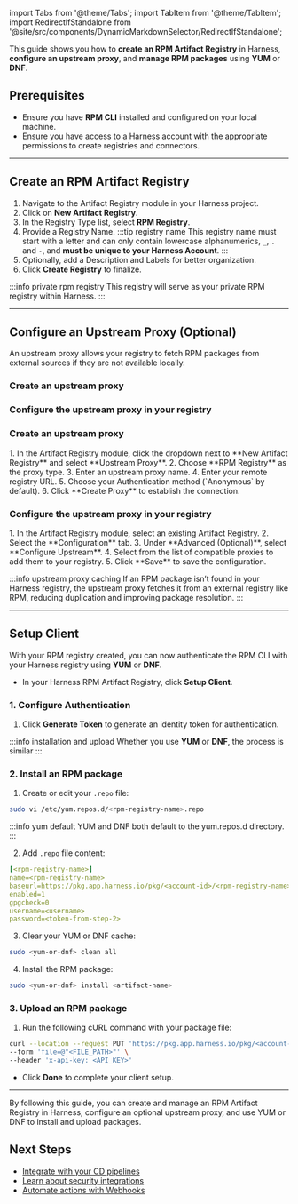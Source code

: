 import Tabs from '@theme/Tabs';
import TabItem from '@theme/TabItem';
import RedirectIfStandalone from '@site/src/components/DynamicMarkdownSelector/RedirectIfStandalone';

<RedirectIfStandalone label="RPM" targetPage="/docs/artifact-registry/supported-formats" />

This guide shows you how to **create an RPM Artifact Registry** in Harness, **configure an upstream proxy**, and **manage RPM packages** using **YUM** or **DNF**.

## Prerequisites
- Ensure you have **RPM CLI** installed and configured on your local machine.
- Ensure you have access to a Harness account with the appropriate permissions to create registries and connectors.

---
## Create an RPM Artifact Registry
<Tabs>
<TabItem value="create-registry-interactive" label="Interactive Guide">
<DocVideo src="https://app.tango.us/app/embed/61c5aaba-25bc-446d-b87e-f6f344521022?skipCover=false&defaultListView=false&skipBranding=false&makeViewOnly=true&hideAuthorAndDetails=true" title="Create RPM Artifact Registry in Harness" />
</TabItem>
<TabItem value="create-registry-step-by-step" label="Step-by-Step">

1. Navigate to the Artifact Registry module in your Harness project.
2. Click on **New Artifact Registry**.
3. In the Registry Type list, select **RPM Registry**.
4. Provide a Registry Name.
    :::tip registry name
    This registry name must start with a letter and can only contain lowercase alphanumerics, `_`, `.` and `-`, and **must be unique to your Harness Account**.
    :::
5. Optionally, add a Description and Labels for better organization.
6. Click **Create Registry** to finalize.
</TabItem>
</Tabs>

:::info private rpm registry
This registry will serve as your private RPM registry within Harness.
:::

---
## Configure an Upstream Proxy (Optional)
An upstream proxy allows your registry to fetch RPM packages from external sources if they are not available locally.

<Tabs>
<TabItem value="configure-upstream-interactive" label="Interactive Guides">

<h3> Create an upstream proxy </h3>
<DocVideo src="https://app.tango.us/app/embed/d85bcc3d-1807-481f-8279-a6d687a2a08b?skipCover=false&defaultListView=false&skipBranding=false&makeViewOnly=true&hideAuthorAndDetails=true" title="Create RPM Upstream Proxy in Harness Artifact Registry" />

<h3> Configure the upstream proxy in your registry </h3>
<DocVideo src="https://app.tango.us/app/embed/c41c6ad2-718e-4783-96ea-fc39b5794096?skipCover=false&defaultListView=false&skipBranding=false&makeViewOnly=true&hideAuthorAndDetails=true" title="Configure RPM Upstream Proxy in Harness" />

</TabItem>
<TabItem value="configure-upstream-step-by-step" label="Step-by-Step" default>

<h3> Create an upstream proxy </h3>
1. In the Artifact Registry module, click the dropdown next to **New Artifact Registry** and select **Upstream Proxy**.
2. Choose **RPM Registry** as the proxy type.
3. Enter an upstream proxy name.
4. Enter your remote registry URL.
5. Choose your Authentication method (`Anonymous` by default).
6. Click **Create Proxy** to establish the connection.

<h3> Configure the upstream proxy in your registry </h3>
1. In the Artifact Registry module, select an existing Artifact Registry.
2. Select the **Configuration** tab.
3. Under **Advanced (Optional)**, select **Configure Upstream**.
4. Select from the list of compatible proxies to add them to your registry.
5. Click **Save** to save the configuration.
</TabItem>
</Tabs>

:::info upstream proxy caching
If an RPM package isn’t found in your Harness registry, the upstream proxy fetches it from an external registry like RPM, reducing duplication and improving package resolution.
:::

---
## Setup Client
With your RPM registry created, you can now authenticate the RPM CLI with your Harness registry using **YUM** or **DNF**.

<Tabs>
<TabItem value="setup-client-yum" label="YUM">
<DocVideo src="https://app.tango.us/app/embed/0e46913d-ab3f-4b74-95f2-7e6d1b977817?skipCover=false&defaultListView=false&skipBranding=false&makeViewOnly=true&hideAuthorAndDetails=true" title="Configure YUM Client Registry Setup in Harness Artifact Registry" />
</TabItem>
<TabItem value="setup-client-dnf" label="DNF">
<DocVideo src="https://app.tango.us/app/embed/2e282a05-50db-4e4e-9707-c4b01137299d?skipCover=false&defaultListView=false&skipBranding=false&makeViewOnly=true&hideAuthorAndDetails=true" title="Configure RPM registry in Harness Artifact Registry with DNF" />
</TabItem>
<TabItem value="setup-client-step-by-step" label="Step-by-step">

- In your Harness RPM Artifact Registry, click **Setup Client**.

### 1. Configure Authentication
1. Click **Generate Token** to generate an identity token for authentication.

:::info installation and upload
Whether you use **YUM** or **DNF**, the process is similar
:::

### 2. Install an RPM package
1. Create or edit your `.repo` file:
```bash
sudo vi /etc/yum.repos.d/<rpm-registry-name>.repo
```
:::info yum default
YUM and DNF both default to the yum.repos.d directory.
:::

2. Add `.repo` file content:
```yaml
[<rpm-registry-name>]
name=<rpm-registry-name>
baseurl=https://pkg.app.harness.io/pkg/<account-id>/<rpm-registry-name>/rpm
enabled=1
gpgcheck=0
username=<username>
password=<token-from-step-2>
```

3. Clear your YUM or DNF cache:
```bash
sudo <yum-or-dnf> clean all
```

4. Install the RPM package:
```bash
sudo <yum-or-dnf> install <artifact-name>
```
### 3. Upload an RPM package
1. Run the following cURL command with your package file:
```bash
curl --location --request PUT 'https://pkg.app.harness.io/pkg/<account-id>/<rpm-registry-name>/rpm/' \
--form 'file=@"<FILE_PATH>"' \
--header 'x-api-key: <API_KEY>'
```

- Click **Done** to complete your client setup.
</TabItem>
</Tabs>

---

By following this guide, you can create and manage an RPM Artifact Registry in Harness, configure an optional upstream proxy, and use YUM or DNF to install and upload packages.

## Next Steps
- [Integrate with your CD pipelines](/docs/artifact-registry/platform-integrations/cd-ar-integrations)
- [Learn about security integrations](/docs/artifact-registry/platform-integrations/security-integrations/ssd-ar-integrations)
- [Automate actions with Webhooks](/docs/artifact-registry/ar-webhooks)